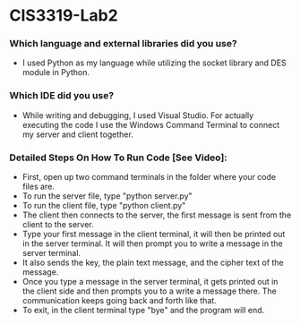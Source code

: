 # CIS3319-Lab2
### Which language and external libraries did you use?
- I used Python as my language while utilizing the socket library and DES module in Python. 

### Which IDE did you use? 
- While writing and debugging, I used Visual Studio. For actually executing the code I use the Windows Command Terminal to connect my server and client together. 

### Detailed Steps On How To Run Code [See Video]: 
- First, open up two command terminals in the folder where your code files are. 
- To run the server file, type "python server.py"
- To run the client file, type "python client.py"
- The client then connects to the server, the first message is sent from the client to the server. 
- Type your first message in the client terminal, it will then be printed out in the server terminal. It will then prompt you to write a message in the server terminal. 
- It also sends the key, the plain text message, and the cipher text of the message. 
- Once you type a message in the server terminal, it gets printed out in the client side and then prompts you to a write a message there. The communication keeps going back and forth like that. 
- To exit, in the client terminal type "bye" and the program will end.
